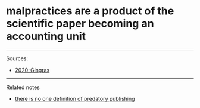 # malpractices are a product of the scientific paper becoming an accounting unit


---
Sources: 
- [2020-Gingras](2020-Gingras.md)

---

Related notes
- [there is no one definition of predatory publishing](there%20is%20no%20one%20definition%20of%20predatory%20publishing.md)


